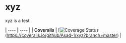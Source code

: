 # xyz
xyz is a test

| ---- | ---- |
| **Coveralls** | [![Coverage Status](https://coveralls.io/repos/github/Asad-1/xyz/badge.svg?branch=master)(https://coveralls.io/github/Asad-1/xyz?branch=master) |
